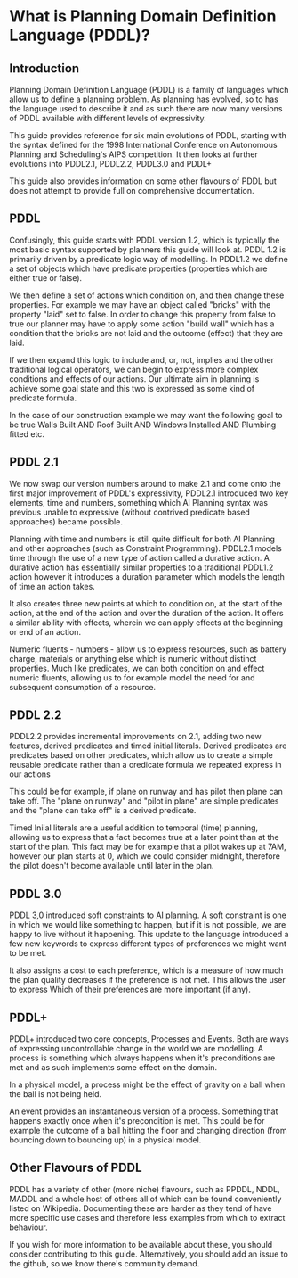 # What is Planning Domain Definition Language (PDDL)?
## Introduction
Planning Domain Definition Language (PDDL) is a family of languages which allow us to define a planning problem. As planning has evolved, so to has the language used to describe it and as such there are now many versions of PDDL available with different levels of expressivity. 

This guide provides reference for six main evolutions of PDDL, starting with the syntax defined for the 1998 International Conference on Autonomous Planning and Scheduling's AIPS competition. It then looks at further evolutions into PDDL2.1, PDDL2.2, PDDL3.0 and PDDL+

This guide also provides information on some other flavours of PDDL but does not attempt to provide full on comprehensive documentation. 

## PDDL
Confusingly, this guide starts with PDDL version 1.2, which is typically the most basic syntax supported by planners this guide will look at. PDDL 1.2 is primarily driven by a predicate logic way of modelling. In PDDL1.2 we define a set of objects which have predicate properties (properties which are either true or false). 

We then define a set of actions which condition on, and then change these properties. For example we may have an object called "bricks" with the property "laid" set to false. In order to change this property from false to true our planner may have to apply some action "build wall" which has a condition that the bricks are not laid and the outcome (effect) that they are laid.

If we then expand this logic to include and, or, not, implies and the other traditional logical operators, we can begin to express more complex conditions and effects of our actions. Our ultimate aim in planning is achieve some goal state and this two is expressed as some kind of predicate formula.

In the case of our construction example we may want the following goal to be true
Walls Built AND Roof Built AND Windows Installed AND Plumbing fitted etc.

## PDDL 2.1
We now swap our version numbers around to make 2.1 and come onto the first major improvement of PDDL's expressivity, PDDL2.1 introduced two key elements, time and numbers, something which AI Planning syntax was previous unable to expressive (without contrived predicate based approaches) became possible. 

Planning with time and numbers is still quite difficult for both AI Planning and other approaches (such as Constraint Programming). PDDL2.1 models time through the use of a new type of action called a durative action. A durative action has essentially similar properties to a traditional PDDL1.2 action however it introduces a duration parameter which models the length of time an action takes.

It also creates three new points at which to condition on, at the start of the action, at the end of the action and over the duration of the action. It offers a similar ability with effects, wherein we can apply effects at the beginning or end of an action.

Numeric fluents - numbers - allow us to express resources, such as battery charge, materials or anything else which is numeric without distinct properties. Much like predicates, we can both condition on and effect numeric fluents, allowing us to for example model the need for and subsequent consumption of a resource.

## PDDL 2.2
PDDL2.2 provides incremental improvements on 2.1, adding two new features, derived predicates and timed initial literals. Derived predicates are predicates based on other predicates, which allow us to create a simple reusable predicate rather than a oredicate formula we repeated express in our actions

This could be for example, if plane on runway and has pilot then plane can take off. The "plane on runway" and "pilot in plane" are simple predicates and the "plane can take off" is a derived predicate.

Timed Iniial literals are a useful addition to temporal (time) planning, allowing us to express that a fact becomes true at a later point than at the start of the plan. This fact may be for example that a pilot wakes up at 7AM, however our plan starts at 0, which we could consider midnight, therefore the pilot doesn't become available until later in the plan.

## PDDL 3.0
PDDL 3,0 introduced soft constraints to AI planning. A soft constraint is one in which we would like something to happen, but if it is not possible, we are happy to live without it happening. This update to the language introduced a few new keywords to express different types of preferences we might want to be met.

It also assigns a cost to each preference, which is a measure of how much the plan quality decreases if the preference is not met. This allows the user to express Which of their preferences are more important (if any).

## PDDL+
PDDL+ introduced two core concepts, Processes and Events. Both are ways of expressing uncontrollable change in the world we are modelling. A process is something which always happens when it's preconditions are met and as such implements some effect on the domain. 

In a physical model, a process might be the effect of gravity on a ball when the ball is not being held.

An event provides an instantaneous version of a process. Something that happens exactly once when it's precondition is met. This could be for example the outcome of a ball hitting the floor and changing direction (from bouncing down to bouncing up) in a physical model.

## Other Flavours of PDDL
PDDL has a variety of other (more niche) flavours, such as PPDDL, NDDL, MADDL and a whole host of others all of which can be found conveniently listed on Wikipedia. Documenting these are harder as they tend of have more specific use cases and therefore less examples from which to extract behaviour.

If you wish for more information to be available about these, you should consider contributing to this guide. Alternatively, you should add an issue to the github, so we know there's community demand.